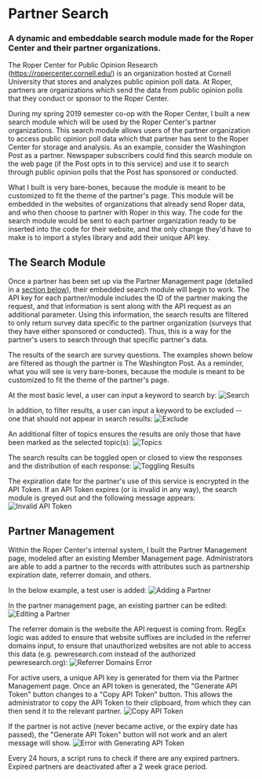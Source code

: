 # Partner Search
### A dynamic and embeddable search module made for the Roper Center and their partner organizations. 

  The Roper Center for Public Opinion Research (https://ropercenter.cornell.edu/) is an organization hosted at Cornell University that stores and analyzes public opinion poll data. At Roper, partners are organizations which send the data from public opinion polls that they conduct or sponsor to the Roper Center. 

  During my spring 2019 semester co-op with the Roper Center, I built a new search module which will be used by the Roper Center's partner organizations. This search module allows users of the partner organization to access public opinion poll data which that partner has sent to the Roper Center for storage and analysis. As an example, consider the Washington Post as a partner. Newspaper subscribers could find this search module on the web page (if the Post opts in to this service) and use it to search through public opinion polls that the Post has sponsored or conducted.

  What I built is very bare-bones, because the module is meant to be customized to fit the theme of the partner's page. This module will be embedded in the websites of organizations that already send Roper data, and who then choose to partner with Roper in this way. The code for the search module would be sent to each partner organization ready to be inserted into the code for their website, and the only change they'd have to make is to import a styles library and add their unique API key.

## The Search Module
  Once a partner has been set up via the Partner Management page (detailed in a [section below](#partner-management)), their embedded search module will begin to work. The API key for each partner/module includes the ID of the partner making the request, and that information is sent along with the API request as an additional parameter. Using this information, the search results are filtered to only return survey data specific to the partner organization (surveys that they have either sponsored or conducted). Thus, this is a way for the partner's users to search through that specific partner's data. 

  The results of the search are survey questions. The examples shown below are filtered as though the partner is The Washington Post. As a reminder, what you will see is very bare-bones, because the module is meant to be customized to fit the theme of the partner's page.

At the most basic level, a user can input a keyword to search by:
![Search](img/searchPage/Search.gif)

In addition, to filter results, a user can input a keyword to be excluded -- one that should not appear in search results:
![Exclude](img/searchPage/Exclude.gif)

An additional filter of topics ensures the results are only those that have been marked as the selected topic(s):
![Topics](img/searchPage/Topics.gif)

The search results can be toggled open or closed to view the responses and the distribution of each response:
![Toggling Results](img/searchPage/TogglingResults.gif)

The expiration date for the partner's use of this service is encrypted in the API Token. If an API Token expires (or is invalid in any way), the search module is greyed out and the following message appears:
![Invalid API Token](img/searchPage/invalidAPIToken.PNG)

## Partner Management
Within the Roper Center's internal system, I built the Partner Management page, modeled after an existing Member Management page. Administrators are able to add a partner to the records with attributes such as partnership expiration date, referrer domain, and others. 

In the below example, a test user is added:
![Adding a Partner](img/partnerManagement/AddingAPartner.gif)

In the partner management page, an existing partner can be edited:
![Editing a Partner](img/partnerManagement/EditPartner.gif)

The referrer domain is the website the API request is coming from. RegEx logic was added to ensure that website suffixes are included in the referrer domains input, to ensure that unauthorized websites are not able to access this data (e.g. pewresearch.com instead of the authorized pewresearch.org): 
![Referrer Domains Error](img/partnerManagement/ReferrerDomainsError.gif)

For active users, a unique API key is generated for them via the Partner Management page. Once an API token is generated, the "Generate API Token" button changes to a "Copy API Token" button. This allows the administrator to copy the API Token to their clipboard, from which they can then send it to the relevant partner. 
![Copy API Token](img/partnerManagement/CopyAPIToken.gif)

If the partner is not active (never became active, or the expiry date has passed), the "Generate API Token" button will not work and an alert message will show. 
![Error with Generating API Token](img/partnerManagement/GenerateAPITokenError.gif)

Every 24 hours, a script runs to check if there are any expired partners. Expired partners are deactivated after a 2 week grace period. 

